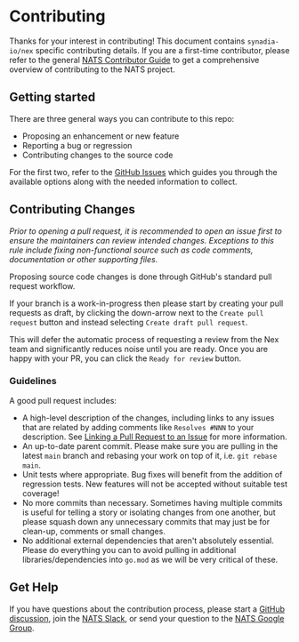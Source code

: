 # Contributing

Thanks for your interest in contributing! This document contains `synadia-io/nex` specific contributing details. If you are a first-time contributor, please refer to the general [NATS Contributor Guide](https://nats.io/contributing/) to get a comprehensive overview of contributing to the NATS project.

## Getting started

There are three general ways you can contribute to this repo:

- Proposing an enhancement or new feature
- Reporting a bug or regression
- Contributing changes to the source code

For the first two, refer to the [GitHub Issues](https://github.com/synadia-io/nex/issues/new/choose) which guides you through the available options along with the needed information to collect.

## Contributing Changes

_Prior to opening a pull request, it is recommended to open an issue first to ensure the maintainers can review intended changes. Exceptions to this rule include fixing non-functional source such as code comments, documentation or other supporting files._

Proposing source code changes is done through GitHub's standard pull request workflow.

If your branch is a work-in-progress then please start by creating your pull requests as draft, by clicking the down-arrow next to the `Create pull request` button and instead selecting `Create draft pull request`.

This will defer the automatic process of requesting a review from the Nex team and significantly reduces noise until you are ready. Once you are happy with your PR, you can click the `Ready for review` button.

### Guidelines

A good pull request includes:

- A high-level description of the changes, including links to any issues that are related by adding comments like `Resolves #NNN` to your description. See [Linking a Pull Request to an Issue](https://docs.github.com/en/issues/tracking-your-work-with-issues/linking-a-pull-request-to-an-issue) for more information.
- An up-to-date parent commit. Please make sure you are pulling in the latest `main` branch and rebasing your work on top of it, i.e. `git rebase main`.
- Unit tests where appropriate. Bug fixes will benefit from the addition of regression tests. New features will not be accepted without suitable test coverage!
- No more commits than necessary. Sometimes having multiple commits is useful for telling a story or isolating changes from one another, but please squash down any unnecessary commits that may just be for clean-up, comments or small changes.
- No additional external dependencies that aren't absolutely essential. Please do everything you can to avoid pulling in additional libraries/dependencies into `go.mod` as we will be very critical of these.

## Get Help

If you have questions about the contribution process, please start a [GitHub discussion](https://github.com/synadia-io/nex/discussions), join the [NATS Slack](https://slack.nats.io/), or send your question to the [NATS Google Group](https://groups.google.com/forum/#!forum/natsio).

